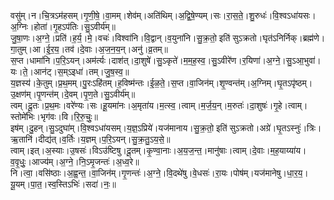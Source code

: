 

  
वसु॑म्।न।चि॒त्रऽम॑हसम्।गृ॒णी॒षे॒।वा॒मम्।शेव॑म्।अति॑थिम्।अ॒द्वि॒षे॒ण्यम्।सः।रा॒स॒ते॒।शु॒रुधः॑।वि॒श्वऽधा॑यसः।अ॒ग्निः।होता॑।गृ॒हऽप॑तिः।सु॒ऽवीर्य॑म्॥  
जु॒षा॒णः।अ॒ग्ने॒।प्रति॑।ह॒र्य॒।मे॒।वचः॑।विश्वा॑नि।वि॒द्वान्।व॒युना॑नि।सु॒क्र॒तो॒ इति॑ सुऽक्रतो।घृत॑ऽनिर्निक्।ब्रह्म॑णे।गा॒तुम्।आ।ई॒र॒य॒।तव॑।दे॒वाः।अ॒ज॒न॒य॒न्।अनु॑।व्र॒तम्॥  
स॒प्त।धामा॑नि।प॒रि॒ऽयन्।अम॑र्त्यः।दाश॑त्।दा॒शुषे॑।सु॒ऽकृते॑।म॒म॒ह॒स्व॒।सु॒ऽवीरे॑ण।र॒यिणा॑।अ॒ग्ने॒।सु॒ऽआ॒भुवा॑।यः।ते॒।आन॑ट्।स॒म्ऽइधा॑।तम्।जु॒ष॒स्व॒॥  
य॒ज्ञस्य॑।के॒तुम्।प्र॒थ॒मम्।पु॒रःऽहि॑तम्।ह॒विष्म॑न्तः।ई॒ळ॒ते॒।स॒प्त।वा॒जिन॑म्।शृ॒ण्वन्त॑म्।अ॒ग्निम्।घृ॒तऽपृ॑ष्ठम्।उ॒क्षण॑म्।पृ॒णन्त॑म्।दे॒वम्।पृ॒ण॒ते।सु॒ऽवीर्य॑म्॥  
त्वम्।दू॒तः।प्र॒थ॒मः।वरे॑ण्यः।सः।हू॒यमा॑नः।अ॒मृता॑य।म॒त्स्व॒।त्वाम्।म॒र्ज॒य॒न्।म॒रुतः॑।दा॒शुषः॑।गृ॒हे।त्वाम्।स्तोमे॑भिः।भृग॑वः।वि।रि॒रु॒चुः॒॥  
इष॑म्।दु॒हन्।सु॒ऽदुघा॑म्।वि॒श्वऽधा॑यसम्।य॒ज्ञ॒ऽप्रिये॑।यज॑मानाय।सु॒क्र॒तो॒ इति॑ सुऽक्रतो।अग्रे॑।घृ॒तऽस्नुः॑।त्रिः।ऋ॒तानि॑।दीद्य॑त्।व॒र्तिः।य॒ज्ञम्।प॒रि॒ऽयन्।सु॒क्र॒तु॒ऽय॒से॒॥  
त्वाम्।इत्।अ॒स्याः।उ॒षसः॑।विऽउ॑ष्टिषु।दू॒तम्।कृ॒ण्वा॒नाः।अ॒य॒ज॒न्त॒।मानु॑षाः।त्वाम्।दे॒वाः।म॒ह॒याय्या॑य।व॒वृ॒धुः॒।आज्य॑म्।अ॒ग्ने॒।नि॒ऽमृ॒जन्तः॑।अ॒ध्व॒रे॥  
नि।त्वा॒।वसि॑ष्ठाः।अ॒ह्व॒न्त॒।वा॒जिन॑म्।गृ॒णन्तः॑।अ॒ग्ने॒।वि॒दथे॑षु।वे॒धसः॑।रा॒यः।पोष॑म्।यज॑मानेषु।धा॒र॒य॒।यू॒यम्।पा॒त॒।स्व॒स्तिऽभिः॑।सदा॑।नः॒॥  
